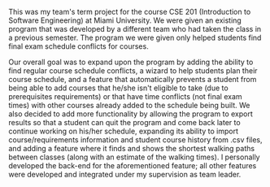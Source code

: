 This was my team's term project for the course CSE 201 (Introduction to Software Engineering) at Miami University. We were given an existing program that was developed by a different team who had taken the class in a previous semester. The program we were given only helped students find final exam schedule conflicts for courses. 

Our overall goal was to expand upon the program by adding the ability to find regular course schedule conflicts, a wizard to help students plan their course schedule, and a feature that automatically prevents a student from being able to add courses that he/she isn't eligible to take (due to prerequisites requirements) or that have time conflicts (not final exam times) with other courses already added to the schedule being built. We also decided to add more functionality by allowing the program to export results so that a student can quit the program and come back later to continue working on his/her schedule, expanding its ability to import course/requirements information and student course history from .csv files, and adding a feature where it finds and shows the shortest walking paths between classes (along with an estimate of the walking times). I personally developed the back-end for the aforementioned feature; all other features were developed and integrated under my supervision as team leader.